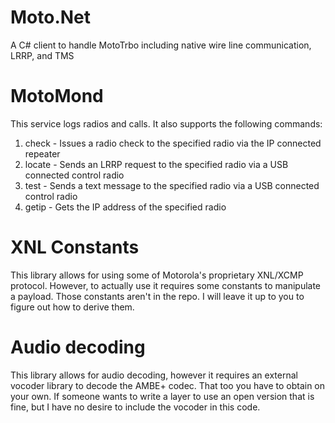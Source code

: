 # Moto.Net
A C# client to handle MotoTrbo including native wire line communication, LRRP, and TMS

# MotoMond
This service logs radios and calls. It also supports the following commands:

1. check <radio id> - Issues a radio check to the specified radio via the IP connected repeater
2. locate <radio id> - Sends an LRRP request to the specified radio via a USB connected control radio
3. test <radio id> <message> - Sends a text message to the specified radio via a USB connected control radio
4. getip <radio id> - Gets the IP address of the specified radio

# XNL Constants
This library allows for using some of Motorola's proprietary XNL/XCMP protocol. However, to actually use it requires some constants to manipulate a payload. Those constants aren't in the repo. I will leave it up to you to figure out how to derive them.

# Audio decoding
This library allows for audio decoding, however it requires an external vocoder library to decode the AMBE+ codec. That too you have to obtain on your own. If someone wants to write a layer to use an open version that is fine, but I have no desire to include the vocoder in this code.
